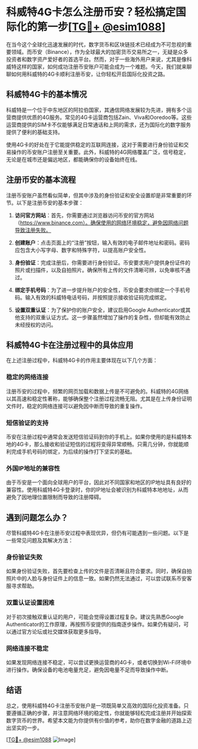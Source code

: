 # 科威特4G卡怎么注册币安？轻松搞定国际化的第一步[[TG💪+ @esim1088](https://t.me/s/esim1088)]

在当今这个全球化迅速发展的时代，数字货币和区块链技术已经成为不可忽视的重要领域。而币安（Binance），作为全球最大的加密货币交易所之一，无疑是众多投资者和数字资产爱好者的首选平台。然而，对于一些海外用户来说，尤其是像科威特这样的国家，如何成功注册币安账户可能会成为一个难题。今天，我们就来聊聊如何用科威特的4G卡顺利注册币安，让你轻松开启国际化投资之路。

## 科威特4G卡的基本情况

科威特是一个位于中东地区的阿拉伯国家，其通信网络发展较为先进，拥有多个运营商提供优质的4G服务。常见的4G卡运营商包括Zain、Viva和Ooredoo等。这些运营商提供的SIM卡不仅能够满足日常通话和上网的需求，还为国际化的数字服务提供了便利的基础支持。

使用4G卡的好处在于它能提供稳定的互联网连接，这对于需要进行身份验证和交易操作的币安账户注册至关重要。此外，科威特的4G网络覆盖广泛，信号稳定，无论是在城市还是偏远地区，都能确保你的设备始终在线。

## 注册币安的基本流程

注册币安账户虽然看似简单，但其中涉及的身份验证和安全设置却是非常重要的环节。以下是注册币安的基本步骤：

1. **访问官方网站**：首先，你需要通过浏览器访问币安的官方网站（https://www.binance.com）。确保使用的网络环境稳定，避免因网络问题导致注册失败。

2. **创建账户**：点击页面上的“注册”按钮，输入有效的电子邮件地址和密码。密码应包含大小写字母、数字和特殊字符，以提高账户安全性。

3. **身份验证**：完成注册后，你需要进行身份验证。币安要求用户提供身份证件的照片或扫描件，以及自拍照片。确保所有上传的文件清晰可辨，以免审核不通过。

4. **绑定手机号码**：为了进一步提升账户的安全性，币安会要求你绑定一个手机号码。输入有效的科威特电话号码，并按照提示接收验证码完成绑定。

5. **设置双重认证**：为了保护你的账户安全，建议启用Google Authenticator或其他支持的双重认证方式。这一步骤虽然增加了操作的复杂性，但却能有效防止未经授权的访问。

## 科威特4G卡在注册过程中的具体应用

在上述注册过程中，科威特4G卡的作用主要体现在以下几个方面：

### 稳定的网络连接

注册币安的过程中，频繁的网页加载和数据上传是不可避免的。科威特的4G网络以其高速和稳定性著称，能够确保整个注册过程流畅无阻。尤其是在上传身份证明文件时，稳定的网络连接可以避免因中断而导致的重复操作。

### 短信验证的支持

币安在注册过程中通常会发送短信验证码到你的手机上。如果你使用的是科威特本地的4G卡，那么接收和验证短信的过程将变得异常顺畅。只需几分钟，你就能顺利完成手机号码的绑定，为后续的操作打下坚实的基础。

### 外国IP地址的兼容性

由于币安是一个面向全球用户的平台，因此对不同国家和地区的IP地址具有良好的兼容性。使用科威特4G卡登录时，你的IP地址会被识别为科威特本地地址，从而避免了因地理位置限制而导致的注册障碍。

## 遇到问题怎么办？

尽管科威特4G卡在注册币安过程中表现优异，但仍有可能遇到一些问题。以下是一些常见问题及其解决方法：

### 身份验证失败

如果身份验证失败，首先要检查上传的文件是否清晰且符合要求。同时，确保自拍照片中的人脸与身份证件上的信息一致。如果仍然无法通过，可以尝试联系币安客服寻求帮助。

### 双重认证设置困难

对于初次接触双重认证的用户，可能会觉得设置过程复杂。建议先熟悉Google Authenticator的工作原理，再按照币安提供的指南逐步操作。如果仍有疑问，可以通过官方论坛或社交媒体获取更多指导。

### 网络连接不稳定

如果发现网络连接不稳定，可以尝试更换运营商的4G卡，或者切换到Wi-Fi环境中进行操作。确保设备的电池电量充足，避免因电量不足而导致操作中断。

## 结语

总之，使用科威特4G卡注册币安账户是一项既简单又高效的国际化投资准备。只要遵循正确的步骤，并注意网络环境的稳定性，你就能够轻松完成注册并开始探索数字货币的世界。希望本文能为你提供有价值的参考，助你在数字金融的道路上迈出坚实的一步。

[[TG💪+ @esim1088](https://t.me/s/esim1088) ![Image](https://i.postimg.cc/4NQfJmqS/Snipaste-2025-05-13-00-14-12.png)]